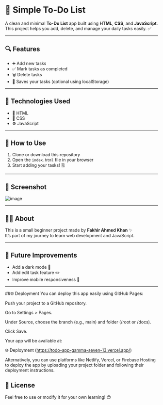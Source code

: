 # 📝 Simple To-Do List

A clean and minimal **To-Do List** app built using **HTML**, **CSS**, and **JavaScript**.  
This project helps you add, delete, and manage your daily tasks easily. ✅

---

## 🔍 Features

- ➕ Add new tasks  
- ✅ Mark tasks as completed  
- 🗑️ Delete tasks  
- 💾 Saves your tasks (optional using localStorage)

---

## 🚀 Technologies Used

- 🧱 HTML  
- 🎨 CSS  
- ⚙️ JavaScript

---

## 📂 How to Use

1. Clone or download this repository  
2. Open the `index.html` file in your browser  
3. Start adding your tasks! 🗒️

---

## 📸 Screenshot

![image](https://github.com/user-attachments/assets/821aaea9-30aa-495e-90b0-065e8d1ab092)

---

## 🙋‍♂️ About

This is a small beginner project made by **Fakhir Ahmed Khan** ✨  
It’s part of my journey to learn web development and JavaScript.  

---

## 📌 Future Improvements

- Add a dark mode 🌙  
- Add edit task feature ✏️  
- Improve mobile responsiveness 📱


---

##🌐 Deployment You can deploy this app easily using GitHub Pages:

Push your project to a GitHub repository.

Go to Settings > Pages.

Under Source, choose the branch (e.g., main) and folder (/root or /docs).

Click Save.

Your app will be available at:

🌐 Deployment
(https://todo-app-gamma-seven-13.vercel.app/)

Alternatively, you can use platforms like Netlify, Vercel, or Firebase Hosting to deploy the app by uploading your project folder and following their deployment instructions.


## 📃 License

Feel free to use or modify it for your own learning! 😊
